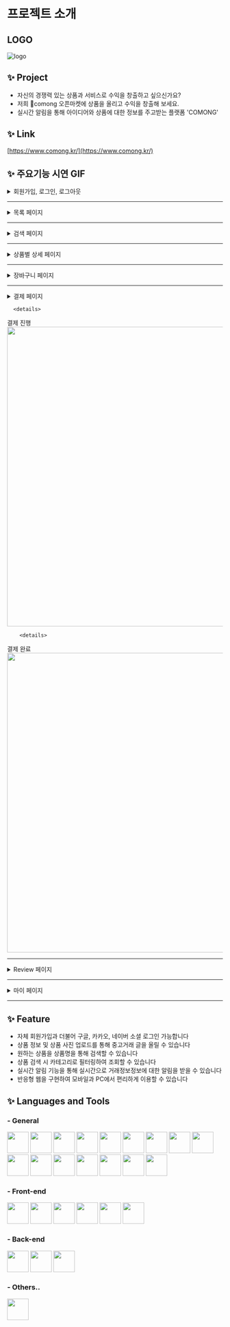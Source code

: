 # 프로젝트 소개

## LOGO

![logo](https://imagedelivery.net/BOKuAiJyROlMLXwCcBYMqQ/9cb76ebb-2ba7-4998-40d8-056e6fe5d700/public)

## ✨ Project

* 자신의 경쟁력 있는 상품과 서비스로 수익을 창출하고 싶으신가요?
* 저희 comong 오픈마켓에 상품을 올리고 수익을 창출해 보세요.
* 실시간 알림을 통해 아이디어와 상품에 대한 정보를 주고받는 플랫폼 'COMONG'

## ✨ Link

[https://www.comong.kr/](https://www.comong.kr/)

## ✨ 주요기능 시연 GIF

<details>
  <summary> 회원가입, 로그인, 로그아웃</summary>
  
  <details>
  <summary> 일반 회원가입 </summary>
    <img width="700" src=""/>
  </details>
  
  <details>
  <summary> 판매자 회원가입 </summary>
    <img width="700" src=""/>
  </details>
  
  <details>
  <summary> 로그인 </summary>
    <img width="700" src=""/>
  </details>
  
   <details>
  <summary> 카카오 로그인 </summary>
    <img width="700" src=""/>
  </details>
  
   <details>
  <summary> 구글 로그인 </summary>
    <img width="700" src=""/>
  </details>
  
  <details>
  <summary> 로그아웃 </summary>
    <img width="700" src=""/>
  </details>
  
</details>

---


<details>
  <summary> 목록 페이지 </summary>

  <details>
  <summary> 메인 배너 (자동 슬라이드)</summary>
    <img width="700" src="https://user-images.githubusercontent.com/86667412/158828284-b418222d-f2d2-40ec-a9d8-899fad1d1100.gif"/>
  </details>

  <details>
  <summary> 상품 목록 (무한스크롤) </summary>
    <img width="700" src="https://user-images.githubusercontent.com/86667412/158832768-90f6f518-23cf-4d42-9b38-6c47e8ed18ce.gif"/>
  </details>
  
  <details>
  <summary> 상품 목록 (카테고리별 필터)  </summary>
    <img width="700" src="https://user-images.githubusercontent.com/86667412/158832382-c8ff7e60-a8aa-4704-b8c0-88316e2ec288.gif"/>
  </details>
  
</details>

---

<details>
  <summary> 검색 페이지 </summary>

  <details>
  <summary> 상품 검색 </summary>
    <img width="700" src="https://user-images.githubusercontent.com/86667412/158833765-129ab415-eda0-456c-b71e-10e05bff9f2c.gif"/>
  </details>
  
  <details>
  <summary> 인기검색어 </summary>
    <img width="700" src="https://user-images.githubusercontent.com/86667412/158833652-8309192f-3ecd-4399-80bc-52e94ad9f076.gif"/>
  </details>
  

  
</details>

---

<details>
  <summary> 상품별 상세 페이지 </summary>

  <details>
  <summary> 상품 사진 </summary>
    <img width="700" src=""/>
  </details>
  
  <details>
  <summary> 상품 설명 </summary>
    <img width="700" src=""/>
  </details>
  
  <details>
  <summary> 상품평 </summary>
    <img width="700" src=""/>
  </details>
  
    <details>
  <summary> 구매 개수 조절 </summary>
    <img width="700" src=""/>

  </details>
  
</details>

---

<details>
  <summary> 장바구니 페이지 </summary>

  <details>
  <summary> 장바구니 담기 </summary>
    <img width="700" src=""/>
  </details>
  
  <details>
  <summary> 장바구니 이동 </summary>
    <img width="700" src=""/>
  </details>
  
  <details>
  <summary> 장바구니 상품 개수 조절 </summary>
    <img width="700" src=""/>
  </details>
  
    <details>
  <summary> 장바구니 상품 삭제 </summary>
    <img width="700" src=""/>

  </details>
  
</details>

---

<details>
  <summary> 결제 페이지 </summary>

  <details>
  <summary> 결제 진행(장바구니 상태) </summary>
    <img width="700" src=""/>
  </details>
  
  <details>
  <summary> 결제 진행(단일 상품 구매) </summary>
    <img width="700" src=""/>
  </details>
  
  <details>
  <summary> 결제 주소 입력 </summary>
    <img width="700" src=""/>
  </details>
  
    <details>
  <summary> 결제창 화면 </summary>
    <img width="700" src=""/>
  </details>
  
      <details>
  <summary> 결제 진행 </summary>
    <img width="700" src=""/>

  </details>
  
        <details>
  <summary> 결제 완료 </summary>
    <img width="700" src=""/>

  </details>
  
</details>

---

<details>
 <summary>Review 페이지</summary>
 
  
  <details>
   <summary>리뷰 등록</summary>
    <img width="700" src=""/>
  </details>
   <details>
   <summary>리뷰 삭제</summary>
    <img width="700" src=""/>
  </details>
  
</details>

---

</details>

<details>
 <summary>마이 페이지</summary>
  
  <details>
   <summary>내 정보 수정(비밀번호 제외)</summary>
    <img width="700" src=""/>
  </details>
  
  <details>
   <summary>비밀번호 수정</summary>
    <img width="700" src=""/>
  </details>
  
  <details>
   <summary>회원 탈퇴</summary>
    <img width="700" src=""/>
  </details>
  
</details>

---


## ✨ Feature

- 자체 회원가입과 더불어 구글, 카카오, 네이버 소셜 로그인 가능합니다
- 상품 정보 및 상품 사진 업로드를 통해 중고거래 글을 올릴 수 있습니다
- 원하는 상품을 상품명을 통해 검색할 수 있습니다
- 상품 검색 시 카테고리로 필터링하여 조회할 수 있습니다
- 실시간 알림 기능을 통해 실시간으로 거래정보정보에 대한 알림을 받을 수 있습니다 
- 반응형 웹을 구현하여 모바일과 PC에서 편리하게 이용할 수 있습니다

## ✨ Languages and Tools
### - General
<img src="https://img.shields.io/badge/javascript-F7DF1E?style=for-the-badge&logo=javascript&logoColor=black" height="50"> <img src="https://img.shields.io/badge/TypeScript-007396?style=for-the-badge&logo=TypeScript&logoColor=white" height="50">
<img src="https://img.shields.io/badge/Node.js-339933?style=for-the-badge&logo=Node.js&logoColor=white" height="50">
<img src="https://img.shields.io/badge/mysql-4479A1?style=for-the-badge&logo=mysql&logoColor=white" height="50">
<img src="https://img.shields.io/badge/Amazon AWS-232F3E?style=for-the-badge&logo=AmazonAWS&logoColor=white" height="50">
<img src="https://img.shields.io/badge/Cloudflare-F38020?style=for-the-badge&logo=Cloudflare&logoColor=white" height="50">
<img src="https://img.shields.io/badge/Socket.io-010101?style=for-the-badge&logo=Socket.io&logoColor=white" height="50">
<img src="https://img.shields.io/badge/Git-003545?style=for-the-badge&logo=Git&logoColor=white" height="50">
<img src="https://img.shields.io/badge/github-181717?style=for-the-badge&logo=github&logoColor=white" height="50">
<img src="https://img.shields.io/badge/Ubuntu-E95420?style=for-the-badge&logo=Ubuntu&logoColor=black" height="50">
<img src="https://img.shields.io/badge/mac OS-000000?style=for-the-badge&logo=macOS&logoColor=white" height="50">
<img src="https://img.shields.io/badge/Windows-61DAFB?style=for-the-badge&logo=Windows&logoColor=black" height="50">
<img src="https://img.shields.io/badge/Discord-1572B6?style=for-the-badge&logo=Discord&logoColor=white" height="50">
<img src="https://img.shields.io/badge/Visual Studio Code-007ACC?style=for-the-badge&logo=VisualStudioCode&logoColor=white" height="50">
<img src="https://img.shields.io/badge/Postman-FF6C37?style=for-the-badge&logo=Postman&logoColor=white" height="50">
<img src="https://img.shields.io/badge/PowerShell-5391FE?style=for-the-badge&logo=PowerShell&logoColor=white" height="50">

### - Front-end
<img src="https://img.shields.io/badge/react-61DAFB?style=for-the-badge&logo=react&logoColor=black" height="50"> <img src="https://img.shields.io/badge/Redux-764ABC?style=for-the-badge&logo=Redux&logoColor=black" height="50">
<img src="https://img.shields.io/badge/Redux toolkit-764ABC?style=for-the-badge&logo=Redux&logoColor=black" height="50">
<img src="https://img.shields.io/badge/html-E34F26?style=for-the-badge&logo=html5&logoColor=white" height="50">
<img src="https://img.shields.io/badge/css-1572B6?style=for-the-badge&logo=css3&logoColor=white" height="50">
<img src="https://img.shields.io/badge/styled components-DB7093?style=for-the-badge&logo=styled-components&logoColor=black" height="50">

### - Back-end
<img src="https://img.shields.io/badge/nestjs-E0234E?style=for-the-badge&logo=nestjs&logoColor=white" height="50"> <img src="https://img.shields.io/badge/Express-000000?style=for-the-badge&logo=Express&logoColor=white" height="50">
<img src="https://img.shields.io/badge/Sequelize-0769AD?style=for-the-badge&logo=Sequelize&logoColor=white" height="50">

### - Others..
<img src="https://img.shields.io/badge/Coffee-5B4638?style=for-the-badge&logo=BuyMeACoffee&logoColor=white" height="50">
